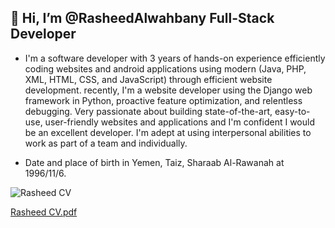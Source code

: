 ## 👋 Hi, I’m @RasheedAlwahbany Full-Stack Developer

- I'm a software developer with 3 years of hands-on experience efficiently coding websites and android applications using modern (Java, PHP, XML, HTML, CSS, and JavaScript) through efficient website development. recently, I'm a website developer using the Django web framework in Python, proactive feature optimization, and relentless debugging. Very passionate about building state-of-the-art, easy-to-use, user-friendly websites and applications and I'm confident I would be an excellent developer. I'm adept at using interpersonal abilities to work as part of a team and individually.

- Date and place of birth in Yemen, Taiz, Sharaab Al-Rawanah at 1996/11/6.

![Rasheed CV](https://user-images.githubusercontent.com/72201824/224572534-52fdf9b6-f01a-413f-8118-241bce79402b.png)




[Rasheed CV.pdf](https://github.com/RasheedAlwahbany/RasheedAlwahbany/files/10952053/Rasheed.CV.pdf)

<!---
RasheedAlwahbany/RasheedAlwahbany is a ✨ special ✨ repository because its `README.md` (this file) appears on your GitHub profile.
You can click the Preview link to take a look at your changes.
--->
